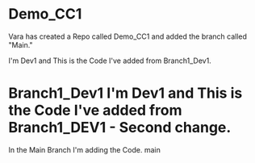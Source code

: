 # Demo_CC1
Vara has created a Repo called Demo_CC1 and added the branch called "Main."

I'm Dev1 and This is the Code I've added from Branch1_Dev1.

**Branch1_Dev1
I'm Dev1 and This is the Code I've added from Branch1_DEV1 - Second change.**
=======
In the Main Branch I'm adding the Code.
 main
